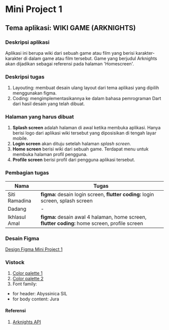 # Mini Project 1
## Tema aplikasi: WIKI GAME (ARKNIGHTS)
### Deskripsi aplikasi
Aplikasi ini berupa wiki dari sebuah game atau film yang berisi karakter-karakter di dalam game atau film tersebut. Game yang berjudul Arknights akan dijadikan sebagai referensi pada halaman 'Homescreen'.

### Deskripsi tugas
1. Layouting: membuat desain ulang layout dari tema aplikasi yang dipilih menggunakan figma.
2. Coding: mengimplementasikannya ke dalam bahasa pemrograman Dart dari hasil desain yang telah dibuat.

### Halaman yang harus dibuat
1. **Splash screen** adalah halaman di awal ketika membuka aplikasi. Hanya berisi logo dari aplikasi wiki tersebut yang diposisikan di tengah layar mobile.
2. **Login screen** akan dituju setelah halaman *splash screen*.
3. **Home screen** berisi wiki dari sebuah game. Terdapat menu untuk membuka halaman profil pengguna.
4. **Profile screen** berisi profil dari pengguna aplikasi tersebut.

### Pembagian tugas
| Nama | Tugas |
| ---- | ---- |
| Siti Ramadina | **figma:** desain login screen, **flutter coding:** login screen, splash screen |
| Dadang | - |
| Ikhlasul Amal| **figma:** desain awal 4 halaman, home screen, **flutter coding:** home screen, profile screen|

### Desain Figma
[Design Figma Mini Project 1](https://www.figma.com/file/hiGdfnvoK2R2AArfksQ1B2/Desain-Wiki-Arknights_MiniProject1?type=design&node-id=0%3A1&mode=design&t=9MCUXl0z6EZWzONr-1)

### Vistock
1. [Color palette 1](https://colorhunt.co/palette/1b262c0f4c753282b8bbe1fa)
2. [Color palette 2](https://colorhunt.co/palette/6a759b21273db9d4f1f1f6f8)
3. Font family:
- for header: Abyssinica SIL
- for body content: Jura

#### Referensi
1. [Arknights API](https://github.com/wesngu28/rhodesapi)
